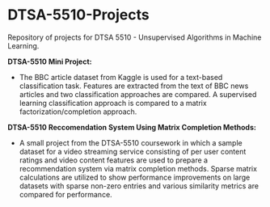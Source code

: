 # DTSA-5510-Projects
 Repository of projects for DTSA 5510 - Unsupervised Algorithms in Machine Learning.

 **DTSA-5510 Mini Project:** 
 
 -  The BBC article dataset from Kaggle is used for a text-based classification task. Features are extracted from the text of BBC news articles and two classification approaches are compared.
 A supervised learning classification approach is compared to a matrix factorization/completion approach.

 **DTSA-5510 Reccomendation System Using Matrix Completion Methods:**
 
 - A small project from the DTSA-5510 coursework in which a sample dataset for a video streaming service consisting of per user content ratings and video content features are used to prepare a recommendation system via matrix completion methods.
 Sparse matrix calculations are utilized to show performance improvements on large datasets with sparse non-zero entries and various similarity metrics are compared for performance.

